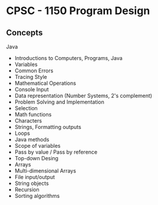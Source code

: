 # CPSC - 1150 Program Design

## Concepts
Java
- Introductions to Computers, Programs, Java
- Variables
- Common Errors
- Tracing Style
- Mathematical Operations
- Console Input
- Data representation (Number Systems, 2's complement)
- Problem Solving and Implementation
- Selection
- Math functions
- Characters
- Strings, Formatting outputs
- Loops
- Java methods
- Scope of variables
- Pass by value / Pass by reference
- Top-down Desing
- Arrays
- Multi-dimensional Arrays
- File input/output
- String objects
- Recursion
- Sorting algorithms